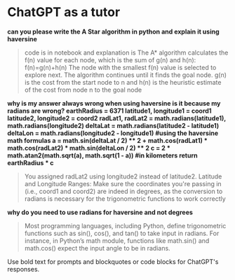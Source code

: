 # ChatGPT as a tutor


**can you please write the A Star algorithm in python and explain it using haversine**


>code is in notebook
and explanation is The A* algorithm calculates the f(n) value for each node, which is the sum of g(n) and h(n):
f(n)=g(n)+h(n)
The node with the smallest f(n) value is selected to explore next. The algorithm continues until it finds the goal node.
>g(n) is the cost from the start node to n and h(n) is the heuristic estimate of the cost from node n to the goal node

**why is my answer always wrong when using haversine is it because my radians are wrong?
        earthRadius = 6371
        latitude1, longitude1 = coord1
        latitude2, longitude2 = coord2
        radLat1, radLat2 = math.radians(latitude1), math.radians(longitude2)
        deltaLat = math.radians(latitude2 - latitude1)
        deltaLon = math.radians(longitude2 - longitude1)
        #using the haversine math formulas
        a = math.sin(deltaLat / 2) ** 2 + math.cos(radLat1) * math.cos(radLat2) * math.sin(deltaLon / 2) ** 2
        c = 2 * math.atan2(math.sqrt(a), math.sqrt(1 - a))
        #in kilometers
        return earthRadius * c**

>You assigned radLat2 using longitude2 instead of latitude2.
Latitude and Longitude Ranges:
Make sure the coordinates you're passing in (i.e., coord1 and coord2) are indeed in degrees, as the conversion to radians is necessary for the trigonometric functions to work correctly


**why do you need to use radians for haversine and not degrees**

>Most programming languages, including Python, define trigonometric functions such as sin(), cos(), and tan() to take input in radians. For instance, in Python’s math module, functions like math.sin() and math.cos() expect the input angle to be in radians.

Use bold text for prompts and blockquotes or code blocks for ChatGPT's responses.

